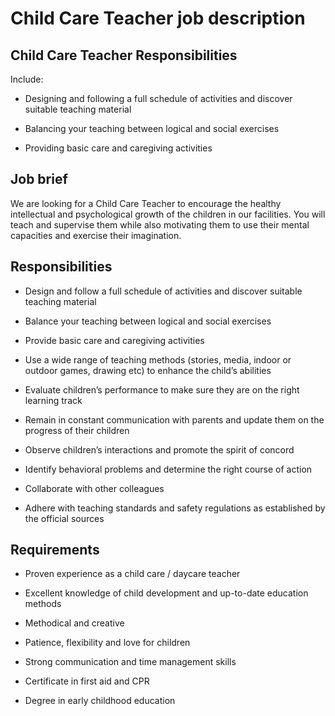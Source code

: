 # Child Care Teacher job description


## Child Care Teacher Responsibilities

Include:

* Designing and following a full schedule of activities and discover suitable teaching material

* Balancing your teaching between logical and social exercises

* Providing basic care and caregiving activities


## Job brief

We are looking for a Child Care Teacher to encourage the healthy intellectual and psychological growth of the children in our facilities. You will teach and supervise them while also motivating them to use their mental capacities and exercise their imagination.


## Responsibilities

* Design and follow a full schedule of activities and discover suitable teaching material

* Balance your teaching between logical and social exercises

* Provide basic care and caregiving activities

* Use a wide range of teaching methods (stories, media, indoor or outdoor games, drawing etc) to enhance the child’s abilities

* Evaluate children’s performance to make sure they are on the right learning track

* Remain in constant communication with parents and update them on the progress of their children

* Observe children’s interactions and promote the spirit of concord

* Identify behavioral problems and determine the right course of action

* Collaborate with other colleagues

* Adhere with teaching standards and safety regulations as established by the official sources


## Requirements

* Proven experience as a child care / daycare teacher

* Excellent knowledge of child development and up-to-date education methods

* Methodical and creative

* Patience, flexibility and love for children

* Strong communication and time management skills

* Certificate in first aid and CPR

* Degree in early childhood education
